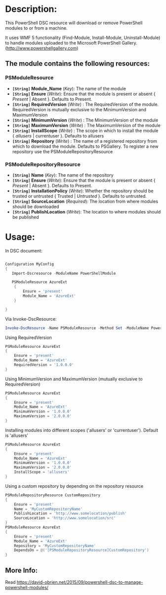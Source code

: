 # Description:
This PowerShell DSC resource will download or remove PowerShell modules to or from a machine.

It uses WMF 5 functionality (Find-Module, Install-Module, Uninstall-Module) to handle modules uploaded to the Microsoft PowerShell Gallery. (http://www.powershellgallery.com)

## The module contains the following resources:

### PSModuleResource
- **`[String]` Module_Name** (_Key_): The name of the module
- **`[String]` Ensure** (_Write_): Ensure that the module is present or absent { *Present* | Absent }. Defaults to Present.
- **`[String]` RequiredVersion** (_Write_) : The RequiredVersion of the module. RequiredVersion is mutually exclusive to the MinimumVersion and MaximumVersion
- **`[String]` MinimumVersion** (_Write_) : The MinimumVersion of the module
- **`[String]` MaximumVersion** (_Write_) : The MaximumVersion of the module
- **`[String]` InstallScope** (_Write_) : The scope in which to install the module { *allusers* | currentuser }. Defaults to allusers
- **`[String]` Repository** (_Write_) : The name of a registered repository from which to download the module. Defaults to PSGallery. To register a new repository use the PSModuleRepositoryResource


### PSModuleRepositoryResource
- **`[String]` Name** (_Key_): The name of the repository
- **`[String]` Ensure** (_Write_): Ensure that the module is present or absent { *Present* | Absent }. Defaults to Present.
- **`[String]` InstallationPolicy** (_Write_): Whether the repository should be trusted or untrusted { Trusted | *Untrusted* }. Defaults to untrusted.
- **`[String]` SourceLocation** (_Required_): The location from where modules should be downloaded
- **`[String]` PublishLocation** (_Write_): The location to where modules should be published

# Usage:

In DSC document:
````powershell

Configuration MyConfig
{
   Import-Dscresource -ModuleName PowerShellModule    

   PSModuleResource AzureExt
    {
        Ensure = 'present'
        Module_Name = 'AzureExt'        
    }

}
````
Via Invoke-DscResource:
````powershell
Invoke-DscResource -Name PSModuleResource -Method Set -ModuleName PowerShellModule -Property @{Ensure='absent';Module_Name='AzureExt'} -Verbose
````
Using RequiredVersion
````powershell
PSModuleResource AzureExt
{
    Ensure = 'present'
    Module_Name = 'AzureExt'
    RequiredVersion = '1.0.0.0'        
}
````
Using MinimumVersion and MaximumVersion (mutually exclusive to RequiredVersion)
````powershell
PSModuleResource AzureExt
{
    Ensure = 'present'
    Module_Name = 'AzureExt'
    MinimumVersion = '1.0.0.0'
    MaximumVersion = '2.0.0.0'        
}
````
Installing modules into different scopes ('allusers'  or 'currentuser'). Default is 'allusers'
````powershell
PSModuleResource AzureExt
{
    Ensure = 'present'
    Module_Name = 'AzureExt'
    MinimumVersion = '1.0.0.0'
    MaximumVersion = '2.0.0.0'
    InstallScope = 'allusers'        
}
````
Using a custom repository by depending on the repository resource
````powershell
PSModuleRepositoryResource CustomRepository
{
    Ensure = 'present'
    Name = 'MyCustomRepositoryName'
    PublishLocation = 'http://www.somelocation/publish'
    SourceLocation = 'http://www.somelocation/src'
}
PSModuleResource AzureExt
{
    Ensure = 'present'
    Module_Name = 'AzureExt'
    Repository = 'MyCustomRepositoryName'
    DependsOn = @('[PSModuleRepositoryResource]CustomRepository')    
}
````

## More Info:
Read https://david-obrien.net/2015/09/powershell-dsc-to-manage-powershell-modules/
